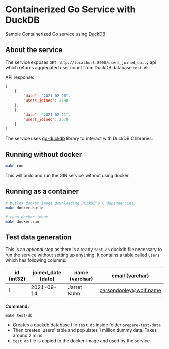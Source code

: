 # Containerized Go Service with DuckDB
Sample Containerized Go service using [DuckDB](https://duckdb.org/)

## About the service
The service exposes `GET http://localhost:8000/users_joined_daily` api which returns aggregated user count from DuckDB database `test.db`.

API response:
```json
[
	{
		"date": "2021-02-20",
		"users_joined": 2598
	},
	{
		"date": "2021-02-21",
		"users_joined": 2578
	}
]
```
The service uses [go-duckdb](https://github.com/marcboeker/go-duckdb) library to interact with DuckDB C libraries.


## Running without docker
```bash
make run
```
This will build and run the GIN service without using docker.


## Running as a container
```bash
# builds docker image downloading DuckDB's C dependencies.
make docker.build

# runs docker image
make docker.run
```


## Test data generation
This is an *optional* step as there is already `test.db` duckdb file necessary to run the service without setting up anything. It contains a table called `users` which has following columns:

| id (int32)| joined_date (date) | name (varchar)|    email (varchar)      |
|-----------|--------------------|---------------|-------------------------|
|      1    |     2021-09-14     |  Jarret Kuhn  |  carsondooley@wolf.name |


**Command:**
```
make test-db
```
- Creates a duckdb database file `test.db` inside folder `prepare-test-data`
- Then creates 'users' table and populates 1 million dummy data. Takes around 2 mins.
- `test.db` file is copied to the docker image and used by the service.
